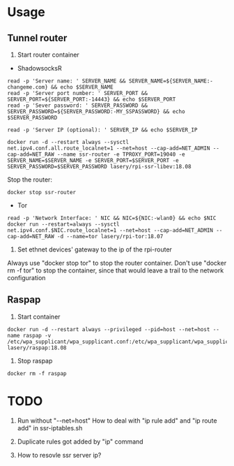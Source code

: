 # Usage

## Tunnel router
1. Start router container
- ShadowsocksR
```
read -p 'Server name: ' SERVER_NAME && SERVER_NAME=${SERVER_NAME:-changeme.com} && echo $SERVER_NAME
read -p 'Server port number: ' SERVER_PORT && SERVER_PORT=${SERVER_PORT:-14443} && echo $SERVER_PORT
read -p 'Sever password: ' SERVER_PASSWORD && SERVER_PASSWORD=${SERVER_PASSWORD:-MY_SSPASSWORD} && echo $SERVER_PASSWORD

read -p 'Server IP (optional): ' SERVER_IP && echo $SERVER_IP

docker run -d --restart always --sysctl net.ipv4.conf.all.route_localnet=1 --net=host --cap-add=NET_ADMIN --cap-add=NET_RAW --name ssr-router -e TPROXY_PORT=19040 -e SERVER_NAME=$SERVER_NAME -e SERVER_PORT=$SERVER_PORT -e SERVER_PASSWORD=$SERVER_PASSWORD lasery/rpi-ssr-libev:18.08
```

Stop the router:
```
docker stop ssr-router
```

- Tor
```
read -p 'Network Interface: ' NIC && NIC=${NIC:-wlan0} && echo $NIC
docker run --restart=always --sysctl net.ipv4.conf.$NIC.route_localnet=1 --net=host --cap-add=NET_ADMIN --cap-add=NET_RAW -d --name=tor lasery/rpi-tor:18.07
```

1. Set ethnet devices' gateway to the ip of the rpi-router

Always use "docker stop tor" to stop the router container. Don't use "docker rm -f tor" to stop the container, since that would leave a trail to the network configuration

## Raspap
1. Start container
```
docker run -d --restart always --privileged --pid=host --net=host --name raspap -v /etc/wpa_supplicant/wpa_supplicant.conf:/etc/wpa_supplicant/wpa_supplicant.conf lasery/raspap:18.08
```

1. Stop raspap
```
docker rm -f raspap
```

# TODO
1. Run without "--net=host"
How to deal with "ip rule add" and "ip route add" in ssr-iptables.sh

1. Duplicate rules got added by "ip" command

1. How to resovle ssr server ip?

